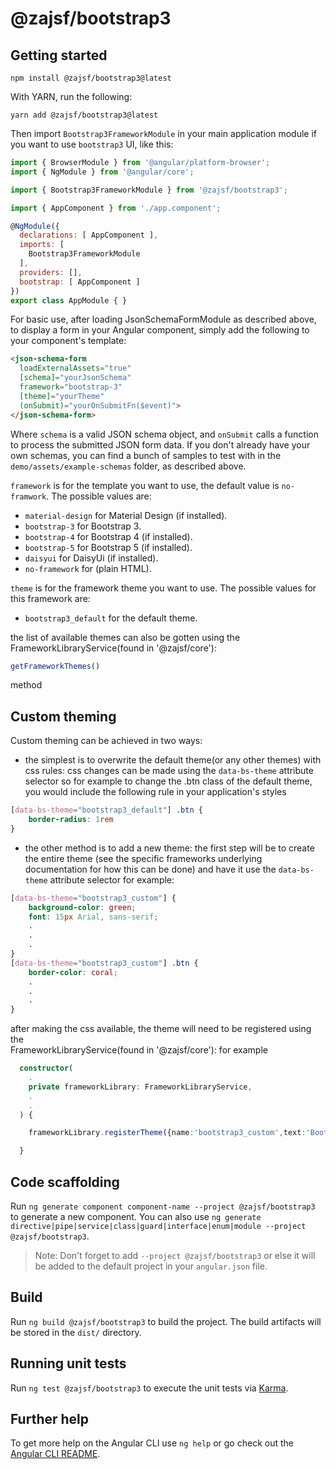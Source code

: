 # @zajsf/bootstrap3

## Getting started

```shell
npm install @zajsf/bootstrap3@latest
```

With YARN, run the following:

```shell
yarn add @zajsf/bootstrap3@latest
```

Then import `Bootstrap3FrameworkModule` in your main application module if you want to use `bootstrap3` UI, like this:

```javascript
import { BrowserModule } from '@angular/platform-browser';
import { NgModule } from '@angular/core';

import { Bootstrap3FrameworkModule } from '@zajsf/bootstrap3';

import { AppComponent } from './app.component';

@NgModule({
  declarations: [ AppComponent ],
  imports: [
    Bootstrap3FrameworkModule
  ],
  providers: [],
  bootstrap: [ AppComponent ]
})
export class AppModule { }
```

For basic use, after loading JsonSchemaFormModule as described above, to display a form in your Angular component, simply add the following to your component's template:

```html
<json-schema-form
  loadExternalAssets="true"
  [schema]="yourJsonSchema"
  framework="bootstrap-3"
  [theme]="yourTheme"
  (onSubmit)="yourOnSubmitFn($event)">
</json-schema-form>
```

Where `schema` is a valid JSON schema object, and `onSubmit` calls a function to process the submitted JSON form data. If you don't already have your own schemas, you can find a bunch of samples to test with in the `demo/assets/example-schemas` folder, as described above.

`framework` is for the template you want to use, the default value is `no-framwork`. The possible values are:

* `material-design` for  Material Design (if installed).
* `bootstrap-3` for Bootstrap 3.
* `bootstrap-4` for Bootstrap 4 (if installed).
* `bootstrap-5` for Bootstrap 5 (if installed).
* `daisyui` for DaisyUi (if installed).
* `no-framework` for (plain HTML).

`theme` is for the framework theme you want to use. 
The possible values for this framework are:

* `bootstrap3_default` for the default theme.

the list of available themes can also be gotten using the 
FrameworkLibraryService(found in '@zajsf/core'): 
 ```typescript
 getFrameworkThemes()
 ``` 
 method 

## Custom theming

Custom theming can be achieved in two ways:

* the simplest is to overwrite the default theme(or any other themes) with css rules:
css changes can be made using the `data-bs-theme` attribute selector
so for example to change the .btn class of the default theme, you would
include the following rule in your application's styles

```css
[data-bs-theme="bootstrap3_default"] .btn {
    border-radius: 1rem
}
```

* the other method is to add a new theme:
the first step will be to create the entire theme (see the specific frameworks underlying documentation for how this can be done) and have it use the `data-bs-theme` attribute selector for example:

```css
[data-bs-theme="bootstrap3_custom"] {
    background-color: green;
    font: 15px Arial, sans-serif;
    .
    .
    .
}
[data-bs-theme="bootstrap3_custom"] .btn {
    border-color: coral;
    .
    .
    .
}

```
after making the css available, the theme will need to be registered using the  
FrameworkLibraryService(found in '@zajsf/core'):
for example 

```typescript
  constructor(
    .
    private frameworkLibrary: FrameworkLibraryService,
    .
    .
  ) { 

    frameworkLibrary.registerTheme({name:'bootstrap3_custom',text:'Bootstrap3 custom theme'})

  }

```

## Code scaffolding

Run `ng generate component component-name --project @zajsf/bootstrap3` to generate a new component. You can also use `ng generate directive|pipe|service|class|guard|interface|enum|module --project @zajsf/bootstrap3`.
> Note: Don't forget to add `--project @zajsf/bootstrap3` or else it will be added to the default project in your `angular.json` file.

## Build

Run `ng build @zajsf/bootstrap3` to build the project. The build artifacts will be stored in the `dist/` directory.

## Running unit tests

Run `ng test @zajsf/bootstrap3` to execute the unit tests via [Karma](https://karma-runner.github.io).

## Further help

To get more help on the Angular CLI use `ng help` or go check out the [Angular CLI README](https://github.com/angular/angular-cli/blob/master/README.md).
